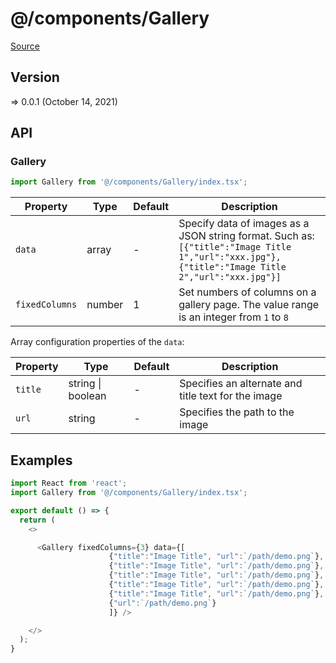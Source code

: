 # @/components/Gallery

[Source](https://github.com/xizon/poemkit/tree/main/src/client/components/Gallery)

## Version

=> 0.0.1 (October 14, 2021)

## API

### Gallery
```js
import Gallery from '@/components/Gallery/index.tsx';
```
| Property | Type | Default | Description |
| --- | --- | --- | --- |
| `data` | array | - | Specify data of images as a JSON string format. Such as: <br />`[{"title":"Image Title 1","url":"xxx.jpg"},{"title":"Image Title 2","url":"xxx.jpg"}]` |
| `fixedColumns` | number  | 1 | Set numbers of columns on a gallery page. The value range is an integer from `1` to `8` |



Array configuration properties of the `data`:

| Property | Type | Default | Description |
| --- | --- | --- | --- |
| `title` | string \| boolean | - | Specifies an alternate and title text for the image |
| `url` | string | - | Specifies the path to the image |



## Examples

```js
import React from 'react';
import Gallery from '@/components/Gallery/index.tsx';

export default () => {
  return (
    <>

      <Gallery fixedColumns={3} data={[
                      {"title":"Image Title", "url":`/path/demo.png`},
                      {"title":"Image Title", "url":`/path/demo.png`},
                      {"title":"Image Title", "url":`/path/demo.png`},
                      {"title":"Image Title", "url":`/path/demo.png`},
                      {"title":"Image Title", "url":`/path/demo.png`},
                      {"url":`/path/demo.png`}
                      ]} />

    </>
  );
}

```